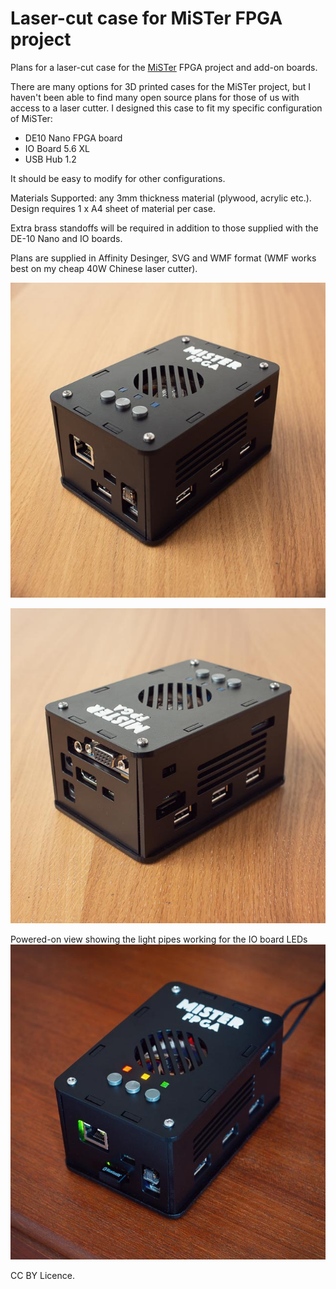 # Laser-cut case for MiSTer FPGA project

Plans for a laser-cut case for the [MiSTer](https://github.com/MiSTer-devel/Main_MiSTer/wiki) FPGA project and add-on boards.

There are many options for 3D printed cases for the MiSTer project, but I haven't been able to find many open source plans for those of us with access to a laser cutter. I designed this case to fit my specific configuration of MiSTer: 

* DE10 Nano FPGA board
* IO Board 5.6 XL
* USB Hub 1.2

It should be easy to modify for other configurations.

Materials Supported: any 3mm thickness material (plywood, acrylic etc.). Design requires 1 x A4 sheet of material per case.

Extra brass standoffs will be required in addition to those supplied with the DE-10 Nano and IO boards.

Plans are supplied in Affinity Desinger, SVG and WMF format (WMF works best on my cheap 40W Chinese laser cutter).

![Case Front View](/Images/MiSTer_LaserCase_Front_640.jpg)

![Case Back View](/Images/MiSTer_LaserCase_Back_640.jpg)

Powered-on view showing the light pipes working for the IO board LEDs
![Case Powered View](/Images/MiSTer_LaserCase_Powered_640.jpg)

CC BY Licence.
